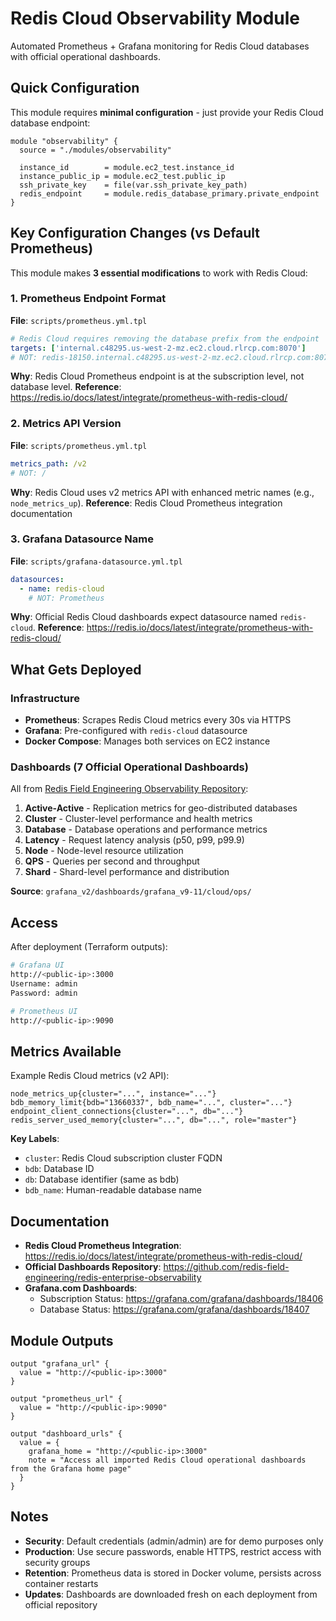 # Redis Cloud Observability Module

Automated Prometheus + Grafana monitoring for Redis Cloud databases with official operational dashboards.

## Quick Configuration

This module requires **minimal configuration** - just provide your Redis Cloud database endpoint:

```hcl
module "observability" {
  source = "./modules/observability"

  instance_id        = module.ec2_test.instance_id
  instance_public_ip = module.ec2_test.public_ip
  ssh_private_key    = file(var.ssh_private_key_path)
  redis_endpoint     = module.redis_database_primary.private_endpoint
}
```

## Key Configuration Changes (vs Default Prometheus)

This module makes **3 essential modifications** to work with Redis Cloud:

### 1. Prometheus Endpoint Format
**File**: `scripts/prometheus.yml.tpl`

```yaml
# Redis Cloud requires removing the database prefix from the endpoint
targets: ['internal.c48295.us-west-2-mz.ec2.cloud.rlrcp.com:8070']
# NOT: redis-18150.internal.c48295.us-west-2-mz.ec2.cloud.rlrcp.com:8070
```

**Why**: Redis Cloud Prometheus endpoint is at the subscription level, not database level.
**Reference**: https://redis.io/docs/latest/integrate/prometheus-with-redis-cloud/

### 2. Metrics API Version
**File**: `scripts/prometheus.yml.tpl`

```yaml
metrics_path: /v2
# NOT: /
```

**Why**: Redis Cloud uses v2 metrics API with enhanced metric names (e.g., `node_metrics_up`).
**Reference**: Redis Cloud Prometheus integration documentation

### 3. Grafana Datasource Name
**File**: `scripts/grafana-datasource.yml.tpl`

```yaml
datasources:
  - name: redis-cloud
    # NOT: Prometheus
```

**Why**: Official Redis Cloud dashboards expect datasource named `redis-cloud`.
**Reference**: https://redis.io/docs/latest/integrate/prometheus-with-redis-cloud/

## What Gets Deployed

### Infrastructure
- **Prometheus**: Scrapes Redis Cloud metrics every 30s via HTTPS
- **Grafana**: Pre-configured with `redis-cloud` datasource
- **Docker Compose**: Manages both services on EC2 instance

### Dashboards (7 Official Operational Dashboards)
All from [Redis Field Engineering Observability Repository](https://github.com/redis-field-engineering/redis-enterprise-observability):

1. **Active-Active** - Replication metrics for geo-distributed databases
2. **Cluster** - Cluster-level performance and health metrics
3. **Database** - Database operations and performance metrics
4. **Latency** - Request latency analysis (p50, p99, p99.9)
5. **Node** - Node-level resource utilization
6. **QPS** - Queries per second and throughput
7. **Shard** - Shard-level performance and distribution

**Source**: `grafana_v2/dashboards/grafana_v9-11/cloud/ops/`

## Access

After deployment (Terraform outputs):

```bash
# Grafana UI
http://<public-ip>:3000
Username: admin
Password: admin

# Prometheus UI
http://<public-ip>:9090
```

## Metrics Available

Example Redis Cloud metrics (v2 API):

```
node_metrics_up{cluster="...", instance="..."}
bdb_memory_limit{bdb="13660337", bdb_name="...", cluster="..."}
endpoint_client_connections{cluster="...", db="..."}
redis_server_used_memory{cluster="...", db="...", role="master"}
```

**Key Labels**:
- `cluster`: Redis Cloud subscription cluster FQDN
- `bdb`: Database ID
- `db`: Database identifier (same as bdb)
- `bdb_name`: Human-readable database name

## Documentation

- **Redis Cloud Prometheus Integration**: https://redis.io/docs/latest/integrate/prometheus-with-redis-cloud/
- **Official Dashboards Repository**: https://github.com/redis-field-engineering/redis-enterprise-observability
- **Grafana.com Dashboards**:
  - Subscription Status: https://grafana.com/grafana/dashboards/18406
  - Database Status: https://grafana.com/grafana/dashboards/18407

## Module Outputs

```hcl
output "grafana_url" {
  value = "http://<public-ip>:3000"
}

output "prometheus_url" {
  value = "http://<public-ip>:9090"
}

output "dashboard_urls" {
  value = {
    grafana_home = "http://<public-ip>:3000"
    note = "Access all imported Redis Cloud operational dashboards from the Grafana home page"
  }
}
```

## Notes

- **Security**: Default credentials (admin/admin) are for demo purposes only
- **Production**: Use secure passwords, enable HTTPS, restrict access with security groups
- **Retention**: Prometheus data is stored in Docker volume, persists across container restarts
- **Updates**: Dashboards are downloaded fresh on each deployment from official repository
